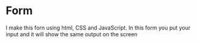 # Form
I make this forn using html, CSS and JavaScript. In this form you put your input and it will show the same output on the screen
